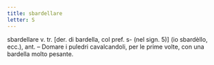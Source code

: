 ```yaml
---
title: sbardellare
letter: S
---
```

sbardellare v. tr. [der. di bardella, col pref. s- (nel sign. 5)] (io sbardèllo, ecc.), ant. – Domare i puledri cavalcandoli, per le prime volte, con una bardella molto pesante.